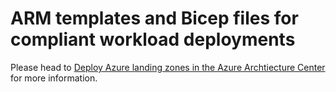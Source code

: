 # ARM templates and Bicep files for compliant workload deployments

Please head to [Deploy Azure landing zones in the Azure Archtiecture Center](https://aka.ms/alz/aac) for more information.
